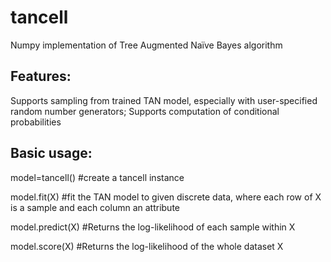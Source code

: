 # tancell
Numpy implementation of Tree Augmented Naïve Bayes algorithm
## Features:
Supports sampling from trained TAN model, especially with user-specified random number generators;
Supports computation of conditional probabilities

## Basic usage:
model=tancell() #create a tancell instance

model.fit(X)    #fit the TAN model to given discrete data, where each row of X is a sample and each column an attribute

model.predict(X)  #Returns the log-likelihood of each sample within X

model.score(X)    #Returns the log-likelihood of the whole dataset X
